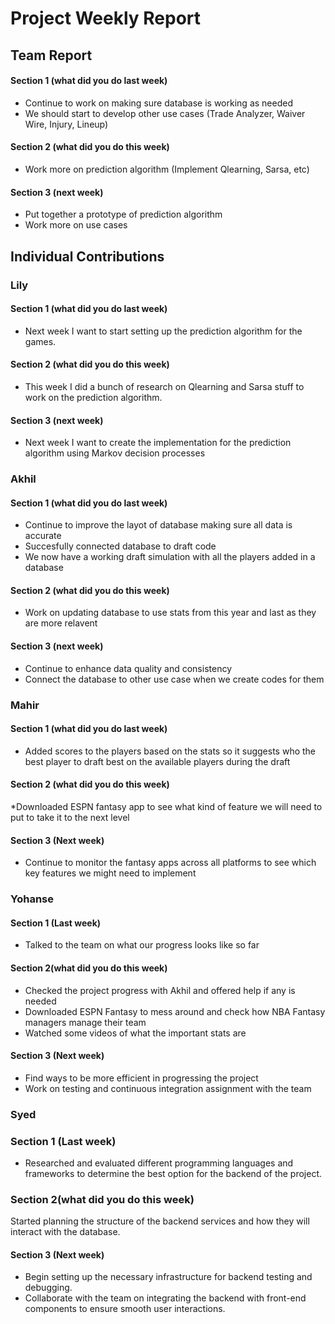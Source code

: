 # Project Weekly Report
## Team Report
#### Section 1 (what did you do last week)
* Continue to work on making sure database is working as needed
* We should start to develop other use cases (Trade Analyzer, Waiver Wire, Injury, Lineup)
#### Section 2 (what did you do this week)
* Work more on prediction algorithm (Implement Qlearning, Sarsa, etc)
#### Section 3 (next week)
* Put together a prototype of prediction algorithm
* Work more on use cases
## Individual Contributions
### Lily
#### Section 1 (what did you do last week)
* Next week I want to start setting up the prediction algorithm for the games.
#### Section 2 (what did you do this week)
* This week I did a bunch of research on Qlearning and Sarsa stuff to work on the prediction algorithm. 
#### Section 3 (next week)
* Next week I want to create the implementation for the prediction algorithm using Markov decision processes
### Akhil
#### Section 1 (what did you do last week)
* Continue to improve the layot of database making sure all data is accurate
* Succesfully connected database to draft code
* We now have a working draft simulation with all the players added in a database
#### Section 2 (what did you do this week)
* Work on updating database to use stats from this year and last as they are more relavent
#### Section 3 (next week)
* Continue to enhance data quality and consistency
* Connect the database to other use case when we create codes for them
### Mahir
#### Section 1 (what did you do last week) 
* Added scores to the players based on the stats so it suggests who the best player to draft best on the available players during the draft  
#### Section 2 (what did you do this week) 
*Downloaded ESPN fantasy app to see what kind of feature we will need to put to take it to the next level 
#### Section 3 (Next week)
* Continue to monitor the fantasy apps across all platforms to see which key features we might need to implement 
### Yohanse
#### Section 1 (Last week)
* Talked to the team on what our progress looks like so far
#### Section 2(what did you do this week)
* Checked the project progress with Akhil and offered help if any is needed
* Downloaded ESPN Fantasy to mess around and check how NBA Fantasy managers manage their team
* Watched some videos of what the important stats are
#### Section 3 (Next week)
* Find ways to be more efficient in progressing the project
* Work on testing and continuous integration assignment with the team
### Syed 
### Section 1 (Last week)
* Researched and evaluated different programming languages and frameworks to determine the best option for the backend of the project.
### Section 2(what did you do this week)
Started planning the structure of the backend services and how they will interact with the database.
#### Section 3 (Next week)
* Begin setting up the necessary infrastructure for backend testing and debugging.
* Collaborate with the team on integrating the backend with front-end components to ensure smooth user interactions.
